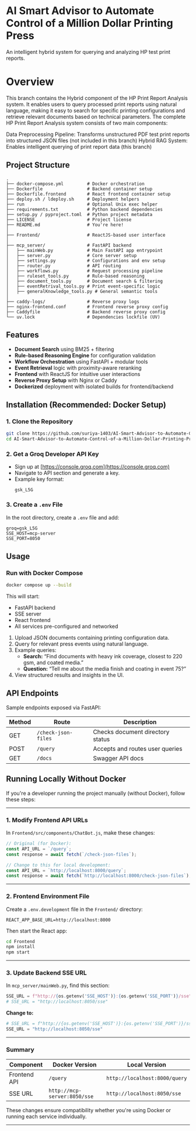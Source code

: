 
# AI Smart Advisor to Automate Control of a Million Dollar Printing Press
An intelligent hybrid system for querying and analyzing HP test print reports.

# Overview
This branch contains the Hybrid component of the HP Print Report Analysis system. It enables users to query processed print reports using natural language, making it easy to search for specific printing configurations and retrieve relevant documents based on technical parameters.
The complete HP Print Report Analysis system consists of two main components:

Data Preprocessing Pipeline: Transforms unstructured PDF test print reports into structured JSON files (not included in this branch)
Hybrid RAG System: Enables intelligent querying of print report data (this branch)

## Project Structure

```
.
├── docker-compose.yml         # Docker orchestration
├── Dockerfile                 # Backend container setup
├── Dockerfile.frontend        # React frontend container setup
├── deploy.sh / ldeploy.sh     # Deployment helpers
├── run                        # Optional Unix exec helper
├── requirements.txt           # Python backend dependencies
├── setup.py / pyproject.toml  # Python project metadata
├── LICENSE                    # Project license
├── README.md                  # You're here!
│
├── Frontend/                  # ReactJS-based user interface
│
├── mcp_server/                # FastAPI backend
│   ├── mainWeb.py             # Main FastAPI app entrypoint
│   ├── server.py              # Core server setup
│   ├── settings.py            # Configurations and env setup
│   ├── router.py              # API routing
│   ├── workflows.py           # Request processing pipeline
│   ├── ruleset_tools.py       # Rule-based reasoning
│   ├── document_tools.py      # Document search & filtering
│   ├── eventRetrival_tools.py # Print event-specific logic
│   ├── generalKnowledge_tools.py # General semantic tools
│
├── caddy-logs/                # Reverse proxy logs
├── nginx-frontend.conf        # Frontend reverse proxy config
├── Caddyfile                  # Backend reverse proxy config
└── uv.lock                    # Dependencies lockfile (UV)
```
## Features

- **Document Search** using BM25 + filtering
- **Rule-based Reasoning Engine** for configuration validation
- **Workflow Orchestration** using FastAPI + modular tools
- **Event Retrieval** logic with proximity-aware reranking
- **Frontend** with ReactJS for intuitive user interactions
- **Reverse Proxy Setup** with Nginx or Caddy
- **Dockerized** deployment with isolated builds for frontend/backend

## Installation (Recommended: Docker Setup)

### 1. Clone the Repository

```bash
git clone https://github.com/suriya-1403/AI-Smart-Advisor-to-Automate-Control-of-a-Million-Dollar-Printing-Press.git
cd AI-Smart-Advisor-to-Automate-Control-of-a-Million-Dollar-Printing-Press
```

### 2. Get a Groq Developer API Key

- Sign up at [https://console.groq.com](https://console.groq.com)
- Navigate to API section and generate a key.
- Example key format:
  ```
  gsk_L5G
  ```

### 3. Create a `.env` File

In the root directory, create a `.env` file and add:

```env
groq=gsk_L5G
SSE_HOST=mcp-server
SSE_PORT=8050
```



## Usage

### Run with Docker Compose

```bash
docker compose up --build
```

This will start:
- FastAPI backend
- SSE server
- React frontend
- All services pre-configured and networked


1. Upload JSON documents containing printing configuration data.
2. Query for relevant press events using natural language.
3. Example queries:
   - **Search:** “Find documents with heavy ink coverage, closest to 220 gsm, and coated media.”
   - **Question:** “Tell me about the media finish and coating in event 75?”
4. View structured results and insights in the UI.


## API Endpoints

Sample endpoints exposed via FastAPI:

| Method | Route                 | Description                        |
|--------|-----------------------|------------------------------------|
| GET    | `/check-json-files`   | Checks document directory status  |
| POST   | `/query`              | Accepts and routes user queries   |
| GET    | `/docs`               | Swagger API docs                  |

## Running Locally Without Docker

If you're a developer running the project manually (without Docker), follow these steps:

---

### 1. Modify Frontend API URLs

In `Frontend/src/components/ChatBot.js`, make these changes:

```js
// Original (for Docker):
const API_URL = `/query`;
const response = await fetch(`/check-json-files`);

// Change to this for local development:
const API_URL = `http://localhost:8000/query`;
const response = await fetch(`http://localhost:8000/check-json-files`);
```

---

### 2. Frontend Environment File

Create a `.env.development` file in the `Frontend/` directory:

```env
REACT_APP_BASE_URL=http://localhost:8000
```

Then start the React app:

```bash
cd Frontend
npm install
npm start
```

---

### 3. Update Backend SSE URL

In `mcp_server/mainWeb.py`, find this section:

```python
SSE_URL = f"http://{os.getenv('SSE_HOST')}:{os.getenv('SSE_PORT')}/sse"
# SSE_URL = "http://localhost:8050/sse"
```

**Change to:**

```python
# SSE_URL = f"http://{os.getenv('SSE_HOST')}:{os.getenv('SSE_PORT')}/sse"
SSE_URL = "http://localhost:8050/sse"
```

---

### Summary

| Component     | Docker Version             | Local Version                      |
|---------------|-----------------------------|------------------------------------|
| Frontend API  | `/query`                    | `http://localhost:8000/query`      |
| SSE URL       | `http://mcp-server:8050/sse`| `http://localhost:8050/sse`        |

These changes ensure compatibility whether you're using Docker or running each service individually.

---
